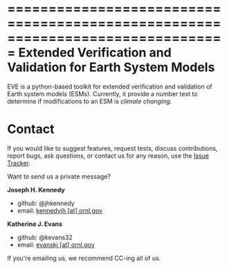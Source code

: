 ===============================================================================
  Extended Verification and Validation for Earth System Models
===============================================================================

EVE is a python-based toolkit for extended verification and validation of Earth
system models (ESMs). Currently, it provide a number test to determine if
modifications to an ESM is *climate changing.*  
  
  
  Contact
===========

If you would like to suggest features, request tests, discuss contributions,
report bugs, ask questions, or contact us for any reason, use the
[Issue Tracker](https://code.ornl.gov/LIVVkit/eve/issues).

Want to send us a private message?

**Joseph H. Kennedy** 
* github: @jhkennedy
* email: <a href="mailto:kennedyjh@ornl.gov">kennedyjh [at] ornl.gov</a>

**Katherine J. Evans** 
* github: @kevans32
* email: <a href="mailto:evanskj@ornl.gov">evanskj [at] ornl.gov</a>

If you're emailing us, we recommend CC-ing all of us. 

